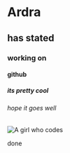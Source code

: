 # Ardra
## has stated
### working on
#### github
##### its pretty cool
###### hope it goes well
![A girl who codes](https://encrypted-tbn0.gstatic.com/images?q=tbn:ANd9GcRLtL8iotrJoGXJfYxNetnCaFnplBuCC1quSA1hQjas2A&s)







done
